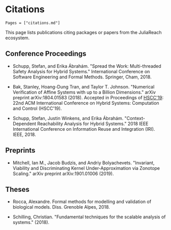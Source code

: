 # Citations

```@contents
Pages = ["citations.md"]
```

This page lists publications citing packages or papers from the JuliaReach ecosystem.

## Conference Proceedings

- Schupp, Stefan, and Erika Ábrahám. "Spread the Work: Multi-threaded Safety Analysis for Hybrid Systems." International Conference on Software Engineering and Formal Methods. Springer, Cham, 2018.

- Bak, Stanley, Hoang-Dung Tran, and Taylor T. Johnson. "Numerical Verification of Affine Systems with up to a Billion Dimensions." arXiv preprint arXiv:1804.01583 (2018). Accepted in Proceedings of [HSCC'19](http://hscc2019.eecs.umich.edu/): 22nd ACM International Conference on Hybrid Systems: Computation and Control (HSCC'19).

- Schupp, Stefan, Justin Winkens, and Erika Ábrahám. "Context-Dependent Reachability Analysis for Hybrid Systems." 2018 IEEE International Conference on Information Reuse and Integration (IRI). IEEE, 2018.

## Preprints

- Mitchell, Ian M., Jacob Budzis, and Andriy Bolyachevets. "Invariant, Viability and Discriminating Kernel Under-Approximation via Zonotope Scaling." arXiv preprint arXiv:1901.01006 (2019).

## Theses

- Rocca, Alexandre. Formal methods for modelling and validation of biological models. Diss. Grenoble Alpes, 2018.

- Schilling, Christian. "Fundamental techniques for the scalable analysis of systems." (2018).
